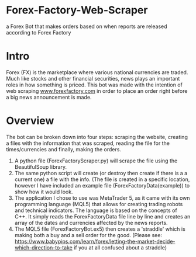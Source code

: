 # Forex-Factory-Web-Scraper
a Forex Bot that makes orders based on when reports are released according to Forex Factory

# Intro
Forex (FX) is the marketplace where various national currencies are traded. Much like stocks and other financial securities, news plays an important roles in how something is priced. This bot was made with the intention of web scraping www.forexfactory.com in order to place an order right before a big news announcement is made. 

# Overview
The bot can be broken down into four steps: scraping the website, creating a files with the information that was scraped, reading the file for the times/currencies and finally, making the orders. 

1. A python file (ForexFactoryScraper.py) will scrape the file using the BeautifulSoup library.
2. The same python script will create (or destroy then create if there is a a current one) a file with the info. (The file is created in a specific location, however I have included an example file (ForexFactoryData(example)) to show how it would look.
3. The application I chose to use was MetaTrader 5, as it came with its own programming language (MQL5) that allows for creating trading robots and technical indicators. The language is based on the concepts of C++. It simply reads the ForexFactoryData file line by line and creates an array of the dates and currencies affected by the news reports.
4. The MQL5 file (ForexFactoryBot.ex5) then creates a 'straddle' which is making both a buy and a sell order for the good. (Please see: https://www.babypips.com/learn/forex/letting-the-market-decide-which-direction-to-take if you at all confused about a straddle)
